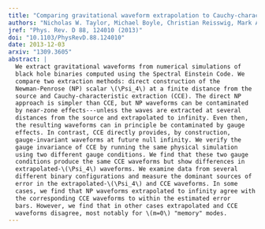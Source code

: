 ```yaml
---
title: "Comparing gravitational waveform extrapolation to Cauchy-characteristic extraction in binary black hole simulations"
authors: "Nicholas W. Taylor, Michael Boyle, Christian Reisswig, Mark A. Scheel, Tony Chu, Lawrence E. Kidder, and Béla Szilágyi"
jref: "Phys. Rev. D 88, 124010 (2013)"
doi: "10.1103/PhysRevD.88.124010"
date: 2013-12-03
arxiv: "1309.3605"
abstract: |
  We extract gravitational waveforms from numerical simulations of
  black hole binaries computed using the Spectral Einstein Code. We
  compare two extraction methods: direct construction of the
  Newman-Penrose (NP) scalar \(\Psi_4\) at a finite distance from the
  source and Cauchy-characteristic extraction (CCE). The direct NP
  approach is simpler than CCE, but NP waveforms can be contaminated
  by near-zone effects---unless the waves are extracted at several
  distances from the source and extrapolated to infinity. Even then,
  the resulting waveforms can in principle be contaminated by gauge
  effects. In contrast, CCE directly provides, by construction,
  gauge-invariant waveforms at future null infinity. We verify the
  gauge invariance of CCE by running the same physical simulation
  using two different gauge conditions. We find that these two gauge
  conditions produce the same CCE waveforms but show differences in
  extrapolated-\(\Psi_4\) waveforms. We examine data from several
  different binary configurations and measure the dominant sources of
  error in the extrapolated-\(\Psi_4\) and CCE waveforms. In some
  cases, we find that NP waveforms extrapolated to infinity agree with
  the corresponding CCE waveforms to within the estimated error
  bars. However, we find that in other cases extrapolated and CCE
  waveforms disagree, most notably for \(m=0\) "memory" modes.
---
```

